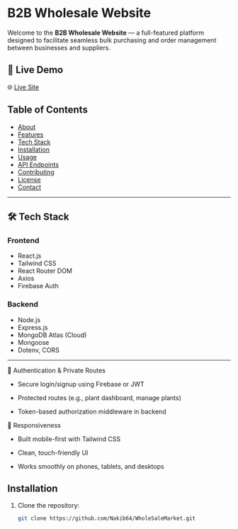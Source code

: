 # B2B Wholesale Website

Welcome to the **B2B Wholesale Website** — a full-featured platform designed to facilitate seamless bulk purchasing and order management between businesses and suppliers.

## 🚀 Live Demo

🌐 [Live Site](wholesale-11b32.web.app/)

## Table of Contents

- [About](#about)
- [Features](#features)
- [Tech Stack](#tech-stack)
- [Installation](#installation)
- [Usage](#usage)
- [API Endpoints](#api-endpoints)
- [Contributing](#contributing)
- [License](#license)
- [Contact](#contact)


---

## 🛠️ Tech Stack

### Frontend
- React.js
- Tailwind CSS
- React Router DOM
- Axios 
- Firebase Auth 

### Backend
- Node.js
- Express.js
- MongoDB Atlas (Cloud)
- Mongoose
- Dotenv, CORS

---

🔐 Authentication & Private Routes
- Secure login/signup using Firebase or JWT

- Protected routes (e.g., plant dashboard, manage plants)

- Token-based authorization middleware in backend

📱 Responsiveness
- Built mobile-first with Tailwind CSS

- Clean, touch-friendly UI

- Works smoothly on phones, tablets, and desktops
## Installation

1. Clone the repository:
   ```bash
   git clone https://github.com/Nakib64/WholeSaleMarket.git
